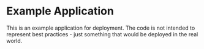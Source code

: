 # Example Application
This is an example application for deployment. The code is not intended to represent best practices - just something that would be deployed in the real world.
